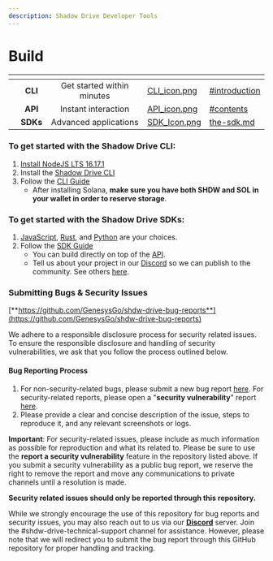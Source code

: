 ```yaml
---
description: Shadow Drive Developer Tools
---
```


# Build

<table data-view="cards"><thead><tr><th align="center"></th><th align="center"></th><th align="center"></th><th data-hidden data-card-cover data-type="files"></th><th data-hidden data-card-target data-type="content-ref"></th></tr></thead><tbody><tr><td align="center"></td><td align="center"><strong>CLI</strong></td><td align="center">Get started within minutes</td><td><a href="../.gitbook/assets/CLI_icon.png">CLI_icon.png</a></td><td><a href="shadow-drive/the-cli.md#introduction">#introduction</a></td></tr><tr><td align="center"></td><td align="center"><strong>API</strong></td><td align="center">Instant interaction</td><td><a href="../.gitbook/assets/API_icon.png">API_icon.png</a></td><td><a href="shadow-drive/the-api.md#contents">#contents</a></td></tr><tr><td align="center"></td><td align="center"><strong>SDKs</strong></td><td align="center">Advanced applications</td><td><a href="../.gitbook/assets/SDK_Icon.png">SDK_Icon.png</a></td><td><a href="shadow-drive/the-sdk.md">the-sdk.md</a></td></tr></tbody></table>

### **To get started with the Shadow Drive CLI:**

1. [Install NodeJS LTS 16.17.1](https://nodejs.org/en/download/)
2. Install the [Shadow Drive CLI](shadow-drive/)
3. Follow the [CLI Guide](shadow-drive/the-cli.md)
   * After installing Solana, **make sure you have both SHDW and SOL in your wallet in order to reserve storage**.

### **To get started with the Shadow Drive SDKs:**

1. [JavaScript](shadow-drive/sdk-javascript.md), [Rust](shadow-drive/sdk-rust.md), and [Python](shadow-drive/sdk-python.md) are your choices.
2. Follow the [SDK Guide](shadow-drive/the-sdk.md)
   * You can build directly on top of the [API](shadow-drive/the-api.md).
   * Tell us about your project in our [Discord](https://discord.gg/genesysgo) so we can publish to the community. See others [here](broken-reference).

### **Submitting Bugs & Security Issues**

[**https://github.com/GenesysGo/shdw-drive-bug-reports**](https://github.com/GenesysGo/shdw-drive-bug-reports)

We adhere to a responsible disclosure process for security related issues. To ensure the responsible disclosure and handling of security vulnerabilities, we ask that you follow the process outlined below.

#### **Bug Reporting Process**

1. For non-security-related bugs, please submit a new bug report [here](https://github.com/GenesysGo/shdw-drive-bug-reports/issues/new/choose). For security-related reports, please open a "**security vulnerability**" report [here](https://github.com/GenesysGo/shdw-drive-bug-reports/issues/new/choose).
2. Please provide a clear and concise description of the issue, steps to reproduce it, and any relevant screenshots or logs.

**Important**: For security-related issues, please include as much information as possible for reproduction and what its related to. Please be sure to use the **report a security vulnerability** feature in the repository listed above. If you submit a security vulnerability as a public bug report, we reserve the right to remove the report and move any communications to private channels until a resolution is made.

**Security related issues should only be reported through this repository.**

While we strongly encourage the use of this repository for bug reports and security issues, you may also reach out to us via our [**Discord**](https://discord.gg/genesysgo) server. Join the #shdw-drive-technical-support channel for assistance. However, please note that we will redirect you to submit the bug report through this GitHub repository for proper handling and tracking.

